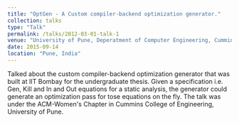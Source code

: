 ```yaml
---
title: "OptGen - A Custom compiler-backend optimization generator."
collection: talks
type: "Talk"
permalink: /talks/2012-03-01-talk-1
venue: "University of Pune, Deperatment of Computer Engineering, Cummins College of Engineering for Women"
date: 2015-09-14
location: "Pune, India"
---
```


Talked about the custom compiler-backend optimization generator that was built at IIT Bombay for the undergraduate thesis. Given a specification i.e. Gen, Kill and In and Out equations for a static analysis, the generator could generate an optimization pass for tose equations on the fly. The talk was under the ACM-Women's Chapter in Cummins College of Engineering, University of Pune.


